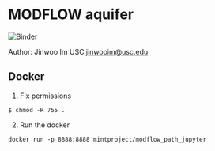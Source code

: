 # MODFLOW aquifer
[![Binder](https://mybinder.org/badge_logo.svg)](https://mybinder.org/v2/gh/mosoriob/modflow_path/master?filepath=main_ERC.ipynb)

Author: Jinwoo Im USC <jinwooim@usc.edu>

## Docker

1. Fix permissions

```
$ chmod -R 755 .
```

2. Run the docker

```
docker run -p 8888:8888 mintproject/modflow_path_jupyter 
```

